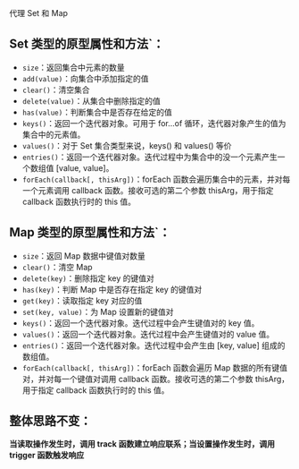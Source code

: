 代理 Set 和 Map

## Set 类型的原型属性和方法`：

- `size`：返回集合中元素的数量
- `add(value)`：向集合中添加指定的值
- `clear()`：清空集合
- `delete(value)`：从集合中删除指定的值
- `has(value)`：判断集合中是否存在给定的值
- `keys()`：返回一个迭代器对象。可用于 for…of 循环，迭代器对象产生的值为集合中的元素值。
- `values()`：对于 Set 集合类型来说，keys() 和 values() 等价
- `entries()`：返回一个迭代器对象。迭代过程中为集合中的没一个元素产生一个数组值 [value, value]。
- `forEach(callback[, thisArg])`：forEach 函数会遍历集合中的元素，并对每一个元素调用 callback 函数。接收可选的第二个参数 thisArg，用于指定 callback 函数执行时的 this 值。

## Map 类型的原型属性和方法`：

- `size`：返回 Map 数据中键值对数量
- `clear()`：清空 Map
- `delete(key)`：删除指定 key 的键值对
- `has(key)`：判断 Map 中是否存在指定 key 的键值对
- `get(key)`：读取指定 key 对应的值
- `set(key, value)`：为 Map 设置新的键值对
- `keys()`：返回一个迭代器对象。迭代过程中会产生键值对的 key 值。
- `values()`：返回一个迭代器对象。迭代过程中会产生键值对的 value 值。
- `entries()`：返回一个迭代器对象。迭代过程中会产生由 [key, value] 组成的数组值。
- `forEach(callback[, thisArg])`：forEach 函数会遍历 Map 数据的所有键值对，并对每一个键值对调用 callback 函数。接收可选的第二个参数 thisArg，用于指定 callback 函数执行时的 this 值。

## 整体思路不变：

**当读取操作发生时，调用 track 函数建立响应联系；当设置操作发生时，调用 trigger 函数触发响应**
